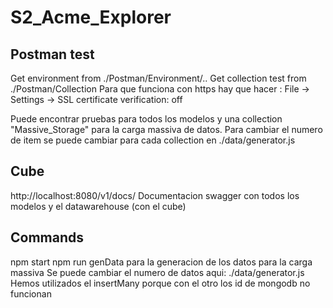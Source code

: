# S2_Acme_Explorer
## Postman test
Get environment from ./Postman/Environment/..
Get collection test from ./Postman/Collection
Para que funciona con https hay que hacer :
    File -> Settings -> SSL certificate verification: off

Puede encontrar pruebas para todos los modelos y una collection "Massive_Storage" para la carga massiva de datos.
Para cambiar el numero de item se puede cambiar para cada collection en ./data/generator.js

## Cube

http://localhost:8080/v1/docs/ 
Documentacion swagger con todos los modelos y el datawarehouse (con el cube)

## Commands
npm start 
npm run genData para la generacion de los datos para la carga massiva
Se puede cambiar el numero de datos aqui: ./data/generator.js
Hemos utilizados el insertMany porque con el otro los id de mongodb no funcionan
